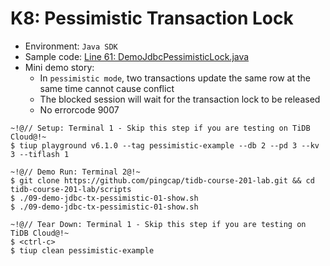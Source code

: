 # K8: Pessimistic Transaction Lock
+ Environment: `Java SDK`
+ Sample code:
[Line 61: DemoJdbcPessimisticLock.java](https://github.com/pingcap/tidb-course-201-lab/blob/master/scripts/DemoJdbcPessimisticLock.java)
+ Mini demo story:
  + In `pessimistic mode`, two transactions update the same row at the same time cannot cause conflict
  + The blocked session will wait for the transaction lock to be released
  + No errorcode 9007
```
~!@// Setup: Terminal 1 - Skip this step if you are testing on TiDB Cloud@!~
$ tiup playground v6.1.0 --tag pessimistic-example --db 2 --pd 3 --kv 3 --tiflash 1

~!@// Demo Run: Terminal 2@!~
$ git clone https://github.com/pingcap/tidb-course-201-lab.git && cd tidb-course-201-lab/scripts
$ ./09-demo-jdbc-tx-pessimistic-01-show.sh
$ ./09-demo-jdbc-tx-pessimistic-01-show.sh

~!@// Tear Down: Terminal 1 - Skip this step if you are testing on TiDB Cloud@!~
$ <ctrl-c>
$ tiup clean pessimistic-example
```